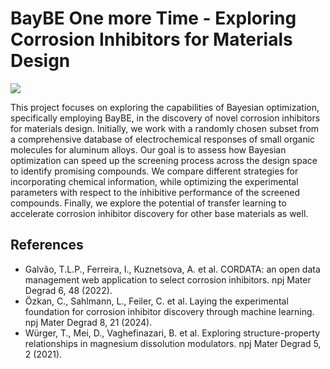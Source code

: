 # BayBE One more Time - Exploring Corrosion Inhibitors for Materials Design 

[![](https://img.youtube.com/vi/kIRxGdwmLSY/0.jpg)](https://www.youtube.com/watch?v=kIRxGdwmLSY)

This project focuses on exploring the capabilities of Bayesian optimization, specifically employing BayBE, in the discovery of novel corrosion inhibitors for materials design. Initially, we work with a randomly chosen subset from a comprehensive database of electrochemical responses of small organic molecules for aluminum alloys. Our goal is to assess how Bayesian optimization can speed up the screening process across the design space to identify promising compounds. We compare different strategies for incorporating chemical information, while optimizing the experimental parameters with respect to the inhibitive performance of the screened compounds. Finally, we explore the potential of transfer learning to accelerate corrosion inhibitor discovery for other base materials as well.


## References
- Galvão, T.L.P., Ferreira, I., Kuznetsova, A. et al. CORDATA: an open data management web application to select corrosion inhibitors. npj Mater Degrad 6, 48 (2022).
- Özkan, C., Sahlmann, L., Feiler, C. et al. Laying the experimental foundation for corrosion inhibitor discovery through machine learning. npj Mater Degrad 8, 21 (2024).
- Würger, T., Mei, D., Vaghefinazari, B. et al. Exploring structure-property relationships in magnesium dissolution modulators. npj Mater Degrad 5, 2 (2021).
